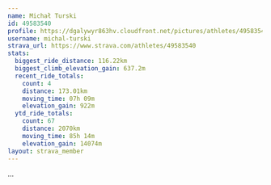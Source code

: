 ```yaml
---
name: Michał Turski
id: 49583540
profile: https://dgalywyr863hv.cloudfront.net/pictures/athletes/49583540/14729338/1/large.jpg
username: michal-turski
strava_url: https://www.strava.com/athletes/49583540
stats:
  biggest_ride_distance: 116.22km
  biggest_climb_elevation_gain: 637.2m
  recent_ride_totals:
    count: 4
    distance: 173.01km
    moving_time: 07h 09m
    elevation_gain: 922m
  ytd_ride_totals:
    count: 67
    distance: 2070km
    moving_time: 85h 14m
    elevation_gain: 14074m
layout: strava_member
--- 
```

...
